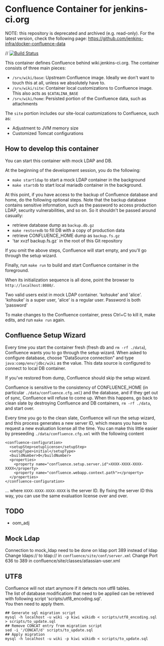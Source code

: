 # Confluence Container for jenkins-ci.org

NOTE: this repository is deprecated and archived (e.g. read-only). For the latest version, check the following page: <https://github.com/jenkins-infra/docker-confluence-data>

// [![Build Status](http://ci.jenkins-ci.org/buildStatus/icon?job=infra_confluence)](http://ci.jenkins-ci.org/view/Infrastructure/job/infra_confluence/)

This container defines Confluence behind wiki.jenkins-ci.org.
The container consists of three main pieces:

* `/srv/wiki/base`: Upstream Confluence image. Ideally we don't want to touch this at all, unless we absolutely have to.
* `/srv/wiki/site`: Container local customizations to Confluence image. This also acts as `$CATALINA_BASE`
* `/srv/wiki/home`: Persisted portion of the Confluence data, such as attachments

The `site` portion includes our site-local customizations to Confluence, such as:

* Adjustment to JVM memory size
* Customized Tomcat configurations

## How to develop this container
You can start this container with mock LDAP and DB.

At the beginning of the development session, you do the following:

* `make startldap` to start a mock LDAP container in the background
* `make startdb` to start local mariadb container in the background.

At this point, if you have access to the backup of Confluence database and home, do the following optional steps.
Note that the backup database contains sensitive information, such as the password to access production LDAP,
security vulnerabilities, and so on. So it shouldn't be passed around casually:

* retrieve database dump as `backup.db.gz`
* `make restoredb` to fill DB with a copy of production data
* retrieve CONFLUENCE_HOME dump as `backup.fs.gz`
* 'tar xvzf backup.fs.gz` in the root of this Git repository

If you omit the above steps, Confluence will start empty, and you'll go through the setup wizard.

Finally, run `make run` to build and start Confluence container in the foreground.

When its initialization sequence is all done, point the browser to `http://localhost:8080/`.

Two valid users exist in mock LDAP container. 'kohsuke' and 'alice'.
'kohsuke' is a super user, 'alice' is a regular user. Password is both 'password'

To make changes to the Confluence container, press Ctrl+C to kill it,
make edits, and run `make run` again.

## Confluence Setup Wizard

Every time you start the container fresh (fresh db and `rm -rf ./data`), Confluence wants you to go
through the setup wizard.  When asked to configure database, choose "DataSource connection" and
type `java:comp/env/jdbc/wiki` as the value. This data source is configured to connect to local DB container.

If you've restored from dump, Confluence should skip the setup wizard.

Confluence is sensitive to the consistency of CONFLUENCE_HOME (in particular `./data/confluence.cfg.xml`)
and the database, and if they get out of sync, Confluence will refuse to come up. When this happens,
go back to clean slate by destroying Confluence and DB containers, `rm -rf ./data`, and start over.

Every time you go to the clean slate, Confluence will run the setup wizard, and this
process generates a new server ID, which means you have to request
a new evaluation license all the time. You can make this little easier by preseeding `./data/confluence.cfg.xml`
with the following content

    <confluence-configuration>
      <setupStep>setuplicense</setupStep>
      <setupType>initial</setupType>
      <buildNumber>0</buildNumber>
      <properties>
        <property name="confluence.setup.server.id">XXXX-XXXX-XXXX-XXXX</property>
        <property name="confluence.webapp.context.path"></property>
      </properties>
    </confluence-configuration>

... where `XXXX-XXXX-XXXX-XXXX` is the server ID. By fixing the server ID this way,
you can use the same evaluation license over and over.


## TODO
* oom_adj

## Mock Ldap
Connection to mock_ldap need to be done on ldap port 389 instead of ldap
Change ldaps:// to ldap:// in `confluence/site/conf/server.xml`
Change Port 636 to 389 in confluence/site/classes/atlassian-user.xml

## UTF8
Confluence will not start anymore if it detects non utf8 tables.  
The list of database modification that need to be applied can be retrieved with following script 'scripts/utf8_encoding.sql'.  
You then need to apply them.

```
## Generate sql migration script
mysql -h localhost -u wiki -p kiwi wikidb < scripts/utf8_encoding.sql > scripts/to_update.sql
## Remove CONCAT entry from migration script
sed -i '/CONCAT/d' scripts/to_update.sql
## Apply migration
mysql -h localhost -u wiki -p kiwi wikidb < scripts/to_update.sql
```
